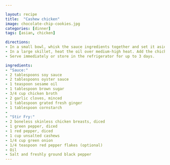```yaml
---

layout: recipe
title:  "Cashew chicken"
image: chocolate-chip-cookies.jpg
categories: [dinner]
tags: [asian, chicken]

directions:
- In a small bowl, whisk the sauce ingredients together and set it aside.
- In a large skillet, heat the oil over medium-high heat. Add the chicken and season it with salt and pepper to taste. Cook until it is no longer pink, about 5 minutes. Add the green pepper and cook for another minute. Add the sauce and cashews and cook until the peppers have softened and the sauce has thickened, another 1 to 2 minutes. Add thegreen onions and mix well.
- Serve immediately or store in the refrigerator for up to 3 days.

ingredients:
- "Sauce:"
- 2 tablespoons soy sauce
- 2 tablespoons oyster sauce
- 1 teaspoon sesame oil
- 1 tablespoon brown sugar
- 3/4 cup chicken broth
- 2 garlic cloves, minced
- 1 tablespoon grated fresh ginger
- 1 tablespoon cornstarch
- 
- "Stir Fry:"
- 2 boneless skinless chicken breasts, diced
- 1 green pepper, diced
- 1 red pepper, diced
- 1 cup unsalted cashews
- 1/4 cup green onion
- 1/4 teaspoon red pepper flakes (optional)
- Oil
- Salt and freshly ground black pepper
---
```



